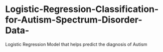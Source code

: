# Logistic-Regression-Classification-for-Autism-Spectrum-Disorder-Data-
Logistic Regression Model that helps predict the diagnosis of Autism
